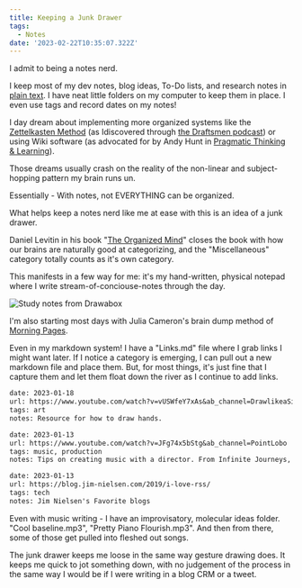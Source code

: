 ```yaml
---
title: Keeping a Junk Drawer
tags:
  - Notes
date: '2023-02-22T10:35:07.322Z'
---
```


I admit to being a notes nerd.

I keep most of my dev notes, blog ideas, To-Do lists, and research notes in [plain text](https://sive.rs/plaintext). I have neat little folders on my computer to keep them in place. I even use tags and record dates on my notes!

I day dream about implementing more organized systems like the [Zettelkasten Method](https://en.wikipedia.org/wiki/Zettelkasten) (as Idiscovered through [the Draftsmen podcast](https://youtu.be/cIm2OtP5oPc?t=1960)) or using Wiki software (as advocated for by Andy Hunt in [Pragmatic Thinking & Learning](https://pragprog.com/titles/ahptl/pragmatic-thinking-and-learning/)).

Those dreams usually crash on the reality of the non-linear and subject-hopping pattern my brain runs un.

Essentially - With notes, not EVERYTHING can be organized. 

What helps keep a notes nerd like me at ease with this is an idea of a junk drawer.

Daniel Levitin in his book "[The Organized Mind](https://www.amazon.com/Organized-Mind-Thinking-Straight-Information/dp/0147516315)" closes the book with how our brains are naturally good at categorizing, and the "Miscellaneous" category totally counts as it's own category.

This manifests in a few way for me: it's my hand-written, physical notepad where I write stream-of-conciouse-notes through the day.

![Study notes from Drawabox](https://padilla-media.s3.amazonaws.com/blog/imgs/yellowpad.jpeg)

I'm also starting most days with Julia Cameron's brain dump method of [Morning Pages](https://www.oliverburkeman.com/morningpages).

Even in my markdown system! I have a "Links.md" file where I grab links I might want later. If I notice a category is emerging, I can pull out a new markdown file and place them. But, for most things, it's just fine that I capture them and let them float down the river as I continue to add links.

```txt
date: 2023-01-18
url: https://www.youtube.com/watch?v=vUSWfeY7xAs&ab_channel=DrawlikeaSir
tags: art
notes: Resource for how to draw hands.

date: 2023-01-13
url: https://www.youtube.com/watch?v=JFg74x5bStg&ab_channel=PointLobo
tags: music, production
notes: Tips on creating music with a director. From Infinite Journeys, a CG animation project. Point Lobos is the artist. My favorite tips are 1. Record midis before recording actual tracks when possible. and 2. Don't get emotionally attached to your music. Be ready to chop it up. It becomes a new piece.

date: 2023-01-13
url: https://blog.jim-nielsen.com/2019/i-love-rss/
tags: tech
notes: Jim Nielsen's Favorite blogs

```

Even with music writing - I have an improvisatory, molecular ideas folder. "Cool baseline.mp3", "Pretty Piano Flourish.mp3". And then from there, some of those get pulled into fleshed out songs.

The junk drawer keeps me loose in the same way gesture drawing does. It keeps me quick to jot something down, with no judgement of the process in the same way I would be if I were writing in a blog CRM or a tweet.